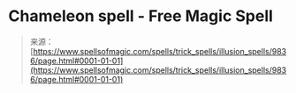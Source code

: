 <!--yml
category: 未分类
date: 2024-06-12 18:46:14
-->

# Chameleon spell - Free Magic Spell

> 来源：[https://www.spellsofmagic.com/spells/trick_spells/illusion_spells/9836/page.html#0001-01-01](https://www.spellsofmagic.com/spells/trick_spells/illusion_spells/9836/page.html#0001-01-01)